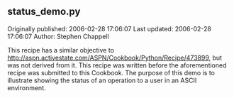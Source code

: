 ## status_demo.py

Originally published: 2006-02-28 17:06:07
Last updated: 2006-02-28 17:06:07
Author: Stephen Chappell

This recipe has a similar objective to http://aspn.activestate.com/ASPN/Cookbook/Python/Recipe/473899, but was not derived from it. This recipe was written before the aforementioned recipe was submitted to this Cookbook. The purpose of this demo is to illustrate showing the status of an operation to a user in an ASCII environment.